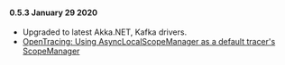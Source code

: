 #### 0.5.3 January 29 2020 ###
* Upgraded to latest Akka.NET, Kafka drivers.
* [OpenTracing: Using AsyncLocalScopeManager as a default tracer's ScopeManager](https://github.com/petabridge/Petabridge.Tracing.Zipkin/pull/131)